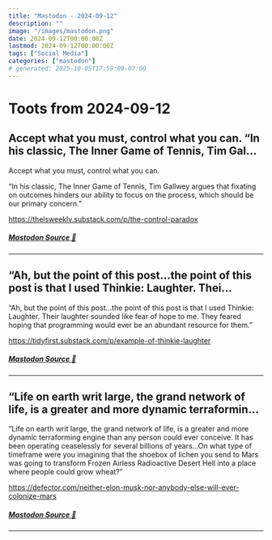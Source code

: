 ```yaml
---
title: "Mastodon - 2024-09-12"
description: ""
image: "/images/mastodon.png"
date: 2024-09-12T00:00:00Z
lastmod: 2024-09-12T00:00:00Z
tags: ["Social Media"]
categories: ["mastodon"]
# generated: 2025-10-05T17:59:09-07:00
---
```


# Toots from 2024-09-12

## Accept what you must, control what you can.  “In his classic, The Inner Game of Tennis, Tim Gal...

Accept what you must, control what you can.

“In his classic, The Inner Game of Tennis, Tim Gallwey argues that fixating on outcomes hinders our ability to focus on the process, which should be our primary concern.”

<https://thelsweekly.substack.com/p/the-control-paradox>

##### [Mastodon Source 🐘](https://hachyderm.io/@mweagle/113125648896854946)

---

## “Ah, but the point of this post…the point of this post is that I used Thinkie: Laughter. Thei...

“Ah, but the point of this post…the point of this post is that I used Thinkie: Laughter. Their laughter sounded like fear of hope to me. They feared hoping that programming would ever be an abundant resource for them.”

<https://tidyfirst.substack.com/p/example-of-thinkie-laughter>

##### [Mastodon Source 🐘](https://hachyderm.io/@mweagle/113125617570669837)

---

## “Life on earth writ large, the grand network of life, is a greater and more dynamic terraformin...

“Life on earth writ large, the grand network of life, is a greater and more dynamic terraforming engine than any person could ever conceive. It has been operating ceaselessly for several billions of years…On what type of timeframe were you imagining that the shoebox of lichen you send to Mars was going to transform Frozen Airless Radioactive Desert Hell into a place where people could grow wheat?”

<https://defector.com/neither-elon-musk-nor-anybody-else-will-ever-colonize-mars>

##### [Mastodon Source 🐘](https://hachyderm.io/@mweagle/113124859234746839)

---

